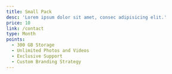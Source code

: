```yaml
---
title: Small Pack
desc: 'Lorem ipsum dolor sit amet, consec adipisicing elit.'
price: 10
link: /contact
type: Month
points:
  - 300 GB Storage
  - Unlimited Photos and Videos
  - Exclusive Support
  - Custom Branding Strategy
---
```


